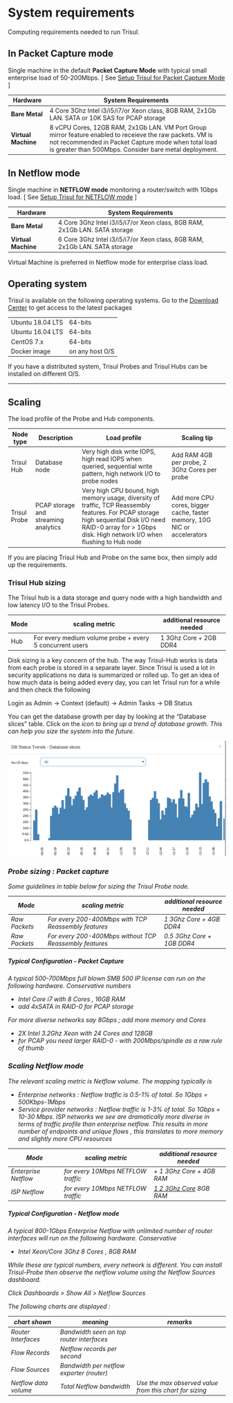 # System requirements

Computing requirements needed to run Trisul.

## In Packet Capture mode

Single machine in the default **Packet Capture Mode** with typical small
enterprise load of 50-200Mbps. \[ See [Setup Trisul for Packet Capture
Mode](/docs/ug/install/input_packets.html) \]

| Hardware | System Requirements |
|----|----|
| **Bare Metal** | 4 Core 3Ghz Intel i3/i5/i7/or Xeon class, 8GB RAM, 2x1Gb LAN. SATA or 10K SAS for PCAP storage |
| **Virtual Machine** | 8 vCPU Cores, 12GB RAM, 2x1Gb LAN. VM Port Group mirror feature enabled to receieve the raw packets. VM is not recommended in Packet Capture mode when total load is greater than 500Mbps. Consider bare metal deployment. |

## In Netflow mode

Single machine in **NETFLOW mode** monitoring a router/switch with 1Gbps
load. \[ See [Setup Trisul for NETFLOW
mode](/docs/ug/netflow/index.html) \]

| Hardware | System Requirements |
|----|----|
| **Bare Metal** | 4 Core 3Ghz Intel i3/i5/i7/or Xeon class, 8GB RAM, 2x1Gb LAN. SATA storage |
| **Virtual Machine** | 6 Core 3Ghz Intel i3/i5/i7/or Xeon class, 8GB RAM, 2x1Gb LAN. SATA storage |

Virtual Machine is preferred in Netflow mode for enterprise class load.

## Operating system

Trisul is available on the following operating systems. Go to the
[Download Center](/download) to get access to the latest packages

|                  |                 |
|------------------|-----------------|
| Ubuntu 18.04 LTS | 64-bits         |
| Ubuntu 16.04 LTS | 64-bits         |
| CentOS 7.x       | 64-bits         |
| Docker image     | on any host O/S |

If you have a distributed system, Trisul Probes and Trisul Hubs can be
installed on different O/S.

------------------------------------------------------------------------

## Scaling

The load profile of the Probe and Hub components.

| Node type | Description | Load profile | Scaling tip |
|----|----|----|----|
| Trisul Hub | Database node | Very high disk write IOPS, high read IOPS when queried, sequential write pattern, high network I/O to probe nodes | Add RAM 4GB per probe, 2 3Ghz Cores per probe |
| Trisul Probe | PCAP storage and streaming analytics | Very high CPU bound, high memory usage, diversity of traffic, TCP Reassembly features. For PCAP storage high sequential Disk I/O need RAID-0 array for \> 1Gbps disk. High network I/O when flushing to Hub node | Add more CPU cores, bigger cache, faster memory, 10G NIC or accelerators |

<div class="info info-circle autohint">

If you are placing Trisul Hub and Probe on the same box, then simply add
up the requirements.

</div>

### Trisul Hub sizing

The Trisul hub is a data storage and query node with a high bandwidth
and low latency I/O to the Trisul Probes.

| Mode | scaling metric | additional resource needed |
|----|----|----|
| Hub | For every medium volume probe + every 5 concurrent users | 1 3Ghz Core + 2GB DDR4 |

Disk sizing is a key concern of the hub. The way Trisul-Hub works is
data from each probe is stored in a separate layer. Since Trisul is used
a lot in security applications no data is summarized or rolled up. To
get an idea of how much data is being added every day, you can let
Trisul run for a while and then check the following

<div class="info hand-o-right autohint">

Login as Admin -\> Context (default) -\> Admin Tasks -\> DB Status

</div>

You can get the database growth per day by looking at the “Database
slices” table. Click on the <i class='fa fa-bar-chart'/> icon to bring
up a trend of database growth. This can help you size the system into
the future.

![](images/dbgrowth.png)

### Probe sizing : Packet capture

Some guidelines in table below for sizing the Trisul Probe node.

| Mode | scaling metric | additional resource needed |
|----|----|----|
| Raw Packets | For every 200-400Mbps with TCP Reassembly features | 1 3Ghz Core + 4GB DDR4 |
| Raw Packets | For every 200-400Mbps without TCP Reassembly features | 0.5 3Ghz Core + 1GB DDR4 |

<div class='alert alert-danger'>

##### <i class='fa fa-list'/> Typical Configuration - Packet Capture

A typical 500-700Mbps full blown SMB 500 IP license can run on the
following hardware. Conservative numbers

- Intel Core i7 with 8 Cores , 16GB RAM
- add 4xSATA in RAID-0 for PCAP storage

</div>

For more diverse networks say 8Gbps ; add more memory and Cores

- 2X Intel 3.2Ghz Xeon with 24 Cores and 128GB
- for PCAP you need larger RAID-0 - with 200Mbps/spindle as a raw rule
  of thumb

### Scaling Netflow mode

The relevant scaling metric is Netflow volume. The mapping typically is

- Enterprise networks : Netflow traffic is 0.5-1% of total. So 1Gbps =
  500Kbps-1Mbps
- Service provider networks : Netflow traffic is 1-3% of total. So 1Gbps
  = 10-30 Mbps. ISP networks we see are dramatically more diverse in
  terms of traffic profile than enterprise netflow. This results in more
  number of endpoints and unique flows , this translates to more memory
  and slightly more CPU resources

| Mode | scaling metric | additional resource needed |
|----|----|----|
| Enterprise Netflow | for every 10Mbps NETFLOW traffic | \+ 1 3Ghz Core + 4GB RAM |
| ISP Netflow | for every 10Mbps NETFLOW traffic | <u>1 2 3Ghz Core</u> 8GB RAM |

<div class='alert alert-success'>

##### <i class='fa fa-list'/> Typical Configuration - Netflow mode

A typical 800-1Gbps Enterprise Netflow with unlimited number of router
interfaces will run on the following hardware. Conservative

- Intel Xeon/Core 3Ghz 8 Cores , 8GB RAM

</div>

While these are typical numbers, every network is different. You can
install Trisul-Probe then observe the netflow volume using the *Netflow
Sources* dashboard.

<div class="info hand-o-right autohint">

Click Dashboards \> Show All \> Netflow Sources

</div>

The following charts are displayed :

| chart shown | meaning | remarks |
|----|----|----|
| Router Interfaces | Bandwidth seen on top router interfaces |  |
| Flow Records | Netflow records per second |  |
| Flow Sources | Bandwidth per netflow exporter (router) |  |
| <i class='fa fa-desktop'/> Netflow data volume | Total Netflow bandwidth | Use the max observed value from this chart for sizing |
